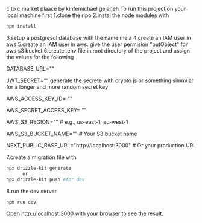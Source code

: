 c to c market plaace
by kinfemichael gelaneh
To run this project on your  local machine
first
1.clone the ripo
2.instal the node modules with
```bash
npm install
```
3.setup a postgresql database with the name mela
4.create an IAM user in aws
5.create an IAM user in aws. give the user permision "putObject" for aws s3 bucket
6.create .env file in root directory of the project and assign the values for the following 

DATABASE_URL=""

JWT_SECRET="" generate the secrete with crypto js or something simmilar for a longer and more random secret key


AWS_ACCESS_KEY_ID= "" 

AWS_SECRET_ACCESS_KEY= ""

AWS_S3_REGION="" # e.g., us-east-1, eu-west-1

AWS_S3_BUCKET_NAME="" # Your S3 bucket name

NEXT_PUBLIC_BASE_URL="http://localhost:3000" # Or your production URL

7.create a migration file with 
```bash 
npx drizzle-kit generate
      or
npx drizzle-kit push #for dev

```

8.run the dev server 
```bash
npm run dev
```




Open [http://localhost:3000](http://localhost:3000) with your browser to see the result.
